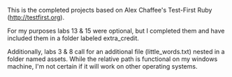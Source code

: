 This is the completed projects based on Alex Chaffee's Test-First Ruby (http://testfirst.org).

For my purposes labs 13 & 15 were optional, but I completed them and have included them in a folder labeled extra_credit.

Additionally, labs 3 & 8 call for an additional file (little_words.txt) nested in a folder named assets.  While the relative path is functional on my windows machine, I'm not certain if it will work on other operating systems.
